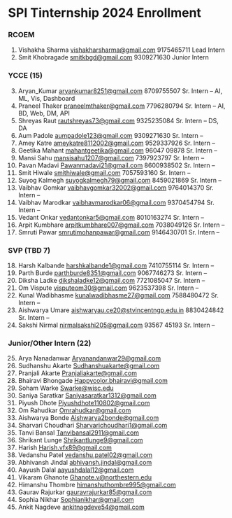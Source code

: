 # SPI Tinternship 2024 Enrollment
### RCOEM
1. Vishakha Sharma vishakharsharma@gmail.com 9175465711 Lead Intern
2. Smit Khobragade smitkbgd@gmail.com 9309271630 Junior Intern 

### YCCE (15) 
3. Aryan_Kumar aryankumar8251@gmail.com 8709755507 Sr. Intern – AI, ML, Vis, Dashboard
4. Praneel Thaker praneelmthaker@gmail.com 7796280794 Sr. Intern – AI, BD, Web, DM, API
5. Shreyas Raut rautshreyas73@gmail.com 9325235084 Sr. Intern – DS, DA
6. Aum Padole aumpadole123@gmail.com 9309271630 Sr. Intern –
7. Amey Katre ameykatre8112002@gmail.com 9529337926 Sr. Intern –
8. Geetika Mahant mahantgeetika@gmail.com 96047 09878 Sr. Intern –
9. Mansi Sahu mansisahu1207@gmail.com 7397923797 Sr. Intern –
10. Pavan Madavi Pawanmadavi21@gmail.com 8600938502 Sr. Intern –
11. Smit Hiwale smithiwale@gmail.com 7057593160 Sr. Intern –
12. Suyog Kalmegh suyogkalmegh79@gmail.com 8459021869 Sr. Intern –
13. Vaibhav Gomkar vaibhavgomkar32002@gmail.com 9764014370 Sr. Intern –
14. Vaibhav Marodkar vaibhavmarodkar06@gmail.com 9370454794 Sr. Intern –
15. Vedant Onkar vedantonkar5@gmail.com 8010163274 Sr. Intern –
16. Arpit Kumbhare arpitkumbhare007@gmail.com 7038049126 Sr. Intern –
17. Smruti Pawar smrutimohanpawar@gmail.com 9146430701 Sr. Intern – 

### SVP (TBD 7) 
18. Harsh Kalbande harshkalbande1@gmail.com 7410755114 Sr. Intern –
19. Parth Burde parthburde8351@gmail.com 9067746273 Sr. Intern –
20. Diksha Ladke dikshaladke12@gmail.com 7721085047 Sr. Intern –
21. Om Vispute visputeom30@gmail.com 9623537398 Sr. Intern –
22. Kunal Wadibhasme kunalwadibhasme27@gmail.com 7588480472 Sr. Intern –
23. Aishwarya Umare aishwaryau.ce20@stvincentngp.edu.in 8830424842 Sr. Intern –
24. Sakshi Nirmal nirmalsakshi205@gmail.com 93567 45193 Sr. Intern – 

### Junior/Other Intern (22)  
25. Arya Nanadanwar Aryanandanwar29@gmail.com
26. Sudhanshu Akarte Sudhanshuakarte@gmail.com
27. Pranjali Akarte Pranjaliakarte@gmail.com
28. Bhairavi Bhongade Happycolor.bhairavi@gmail.com
29. Soham Warke Swarke@wisc.edu
30. Saniya Saratkar Saniyasaratkar1312@gmail.com
31. Piyush Dhote Piyushdhote110802@gmail.com
32. Om Rahudkar Omrahudkar@gmail.com
33. Aishwarya Bonde Aishwarya2bonde@gmail.com
34. Sharvari Choudhari Sharvarichoudhari1@gmail.com
35. Tanvi Bansal Tanvibansal2911@gmail.com
36. Shrikant Lunge Shrikantlunge9@gmail.com
37. Harish Harish.vfx89@gmail.com
38. Vedanshu Patel vedanshu.patel02@gmail.com
39. Abhivansh Jindal abhivansh.jindal@gmail.com
40. Aayush Dalal aayushdalal12@gmail.com
41. Vikaram Ghanote Ghanote.v@northestern.edu
42. Himanshu Thombre himanshuthombre995@gmail.com
43. Gaurav Rajurkar gauravrajurkar85@gmail.com
44. Sophia Nikhar Sophianikhar@gmail.com
45. Ankit Nagdeve ankitnagdeve54@gmail.com
